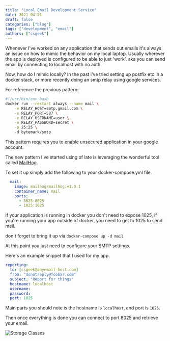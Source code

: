 ```yaml
---
title: "Local Email Development Service"
date: 2021-04-21
draft: false
categories: ["blog"]
tags: ["development", "email"]
authors: ["csgeek"]
---
```

Whenever I've worked on any application that sends out emails it's always an issue on how to mimic the behavior on my local laptop.  Usually wherever the app is deployed is configured to be able to just 'work'.  aka you can send email by connecting to localhost with no auth.

Now, how do I mimic locally? In the past i've tried setting up postfix etc in a docker stack, or more recently doing an smtp relay using google services.

For reference the previous pattern:

```sh
#!/usr/bin/env bash 
docker run --restart always --name mail \
    -e RELAY_HOST=smtp.gmail.com \
    -e RELAY_PORT=587 \
    -e RELAY_USERNAME=user \
    -e RELAY_PASSWORD=secret \
    -p 25:25 \ 
    -d bytemark/smtp

```

This pattern requires you to enable unsecured application in your google account.

The new pattern I've started using of late is leveraging the wonderful tool called [MailHog](https://github.com/mailhog/MailHog).

To set it up simply add the following to your docker-compose.yml file.

```yaml
  mail:
    image: mailhog/mailhog:v1.0.1
    container_name: mail
    ports:
      - 8025:8025
      - 1025:1025
```

If your application is running in docker you don't need to expose 1025, if you're running your app outside of docker, you need to get to 1025 to send mail.

don't forget to bring it up via `docker-compose up -d mail`

At this point you just need to configure your SMTP settings.

Here's an example snippet that I used for my app.

```yaml
reporting:
  to: [csgeek@anyemail-host.com]
  from: "donotreply@foobar.com"
  subject: "Report for things"
  hostname: localhost
  username:
  password:
  port: 1025
```
Main parts you should note is the hostname is `localhost`, and port is `1025`.

Then once everything is done you can connect to port 8025 and retrieve your email.


![Storage Classes](/images/mailhog_dev_pattern/mailhog_screen.png)


